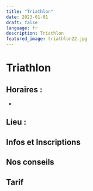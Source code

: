 ```yaml
---
title: "Triathlon"
date: 2023-01-01
draft: false
language: fr
description: Triathlon
featured_image: triathlon22.jpg
---
```


# Triathlon 

## Horaires :
- 

## Lieu : 


## Infos et Inscriptions


## Nos conseils

## Tarif

